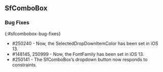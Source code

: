 ## SfComboBox

### Bug Fixes
{:#sfcombobox-bug-fixes}
* \#250240 - Now, the SelectedDropDownItemColor has been set in iOS 13.
* \#148145, 250999 - Now, the FontFamily has been set in iOS 13.
* \#250141 - The SfComboBox’s dropdown button now responds to constraints.